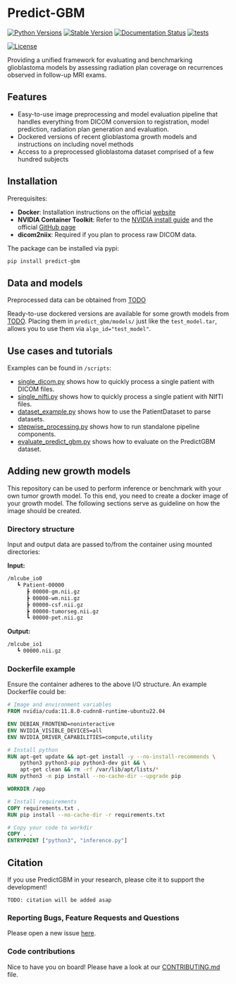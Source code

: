 # Predict-GBM

[![Python Versions](https://img.shields.io/pypi/pyversions/predict-gbm)](https://pypi.org/project/predict-gbm/)
[![Stable Version](https://img.shields.io/pypi/v/predict-gbm?label=stable)](https://pypi.python.org/pypi/predict-gbm/)
[![Documentation Status](https://readthedocs.org/projects/predict-gbm/badge/?version=latest)](http://predict-gbm.readthedocs.io/?badge=latest)
[![tests](https://github.com/BrainLesion/PredictGBM/actions/workflows/tests.yml/badge.svg)](https://github.com/BrainLesion/PredictGBM/actions/workflows/tests.yml)
<!-- [![codecov](https://codecov.io/gh/BrainLesion/predict-gbm/graph/badge.svg?token=A7FWUKO9Y4)](https://codecov.io/gh/BrainLesion/predict-gbm) -->
[![License](https://img.shields.io/badge/License-Apache%202.0-blue.svg)](https://opensource.org/licenses/Apache-2.0)

Providing a unified framework for evaluating and benchmarking glioblastoma models by assessing radiation plan coverage on recurrences observed in follow-up MRI exams.
## Features
- Easy-to-use image preprocessing and model evaluation pipeline that handles everything from DICOM conversion to registration, model prediction, radiation plan generation and evaluation.
- Dockered versions of recent glioblastoma growth models and instructions on including novel methods
- Access to a preprocessed glioblastoma dataset comprised of a few hundred subjects


## Installation

Prerequisites:
- **Docker**: Installation instructions on the official [website](https://docs.docker.com/get-docker/)
- **NVIDIA Container Toolkit**: Refer to the [NVIDIA install guide](https://docs.nvidia.com/datacenter/cloud-native/container-toolkit/latest/install-guide.html) and the official [GitHub page](https://github.com/NVIDIA/nvidia-container-toolkit)
- **dicom2niix**: Required if you plan to process raw DICOM data.

The package can be installed via pypi:

```bash
pip install predict-gbm
```

## Data and models

Preprocessed data can be obtained from [TODO]()

Ready-to-use dockered versions are available for some growth models from [TODO](). Placing them in `predict_gbm/models/` just like the `test_model.tar`, allows you to use them via `algo_id="test_model"`. 

## Use cases and tutorials

Examples can be found in `/scripts`:

- [single_dicom.py](scripts/single_dicom.py) shows how to quickly process a single patient with DICOM files.
- [single_nifti.py](scripts/single_nifti.py) shows how to quickly process a single patient with NIfTI files.
- [dataset_example.py](scripts/dataset_example.py) shows how to use the PatientDataset to parse datasets.
- [stepwise_processing.py](scripts/stepwise_processing.py) shows how to run standalone pipeline components.
- [evaluate_predict_gbm.py](scripts/evaluate_predict_gbm.py) shows how to evaluate on the PredictGBM dataset.


## Adding new growth models

This repository can be used to perform inference or benchmark with your own tumor growth model. To this end, you need to create a docker image of your growth model. The following sections serve as guideline on how the image should be created. 

### Directory structure

Input and output data are passed to/from the container using mounted directories:

**Input:**

```bash
/mlcube_io0
   ┗ Patient-00000
      ┣ 00000-gm.nii.gz
      ┣ 00000-wm.nii.gz
      ┣ 00000-csf.nii.gz
      ┣ 00000-tumorseg.nii.gz
      ┗ 00000-pet.nii.gz
```

**Output:**

```bash
/mlcube_io1
   ┗ 00000.nii.gz
```

### Dockerfile example

Ensure the container adheres to the above I/O structure. An example Dockerfile could be:

```dockerfile
# Image and environment variables
FROM nvidia/cuda:11.8.0-cudnn8-runtime-ubuntu22.04

ENV DEBIAN_FRONTEND=noninteractive
ENV NVIDIA_VISIBLE_DEVICES=all
ENV NVIDIA_DRIVER_CAPABILITIES=compute,utility

# Install python
RUN apt-get update && apt-get install -y --no-install-recommends \
    python3 python3-pip python3-dev git && \
    apt-get clean && rm -rf /var/lib/apt/lists/*
RUN python3 -m pip install --no-cache-dir --upgrade pip

WORKDIR /app

# Install requirements
COPY requirements.txt .
RUN pip install --no-cache-dir -r requirements.txt

# Copy your code to workdir
COPY . .
ENTRYPOINT ["python3", "inference.py"]
```

## Citation

If you use PredictGBM in your research, please cite it to support the development!

```
TODO: citation will be added asap
```

### Reporting Bugs, Feature Requests and Questions

Please open a new issue [here](https://github.com/BrainLesion/PredictGBM/issues).

### Code contributions

Nice to have you on board! Please have a look at our [CONTRIBUTING.md](CONTRIBUTING.md) file.

